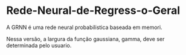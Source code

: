 # Rede-Neural-de-Regress-o-Geral

A GRNN é uma rede neural probabilistica baseada em memori. 

Nessa versão, a largura da função gaussiana, gamma,  deve ser determinada pelo usuario. 
